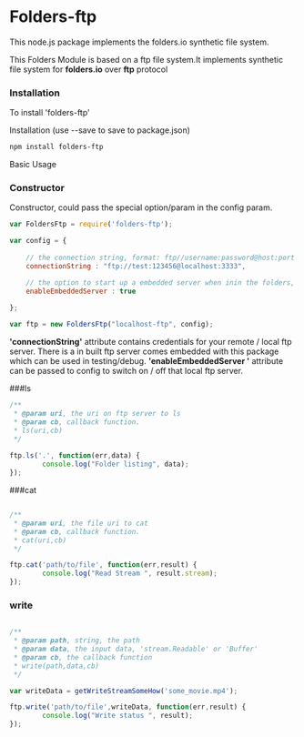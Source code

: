 Folders-ftp
=============

This node.js package implements the folders.io synthetic file system.

This Folders Module is based on a ftp file system.It implements synthetic file system for **folders.io** over **ftp** protocol


### Installation 


To install 'folders-ftp' 

Installation (use --save to save to package.json)

```sh
npm install folders-ftp
```


Basic Usage


### Constructor

Constructor, could pass the special option/param in the config param.


```js
var FoldersFtp = require('folders-ftp');

var config = {
         
	// the connection string, format: ftp//username:password@host:port
    connectionString : "ftp://test:123456@localhost:3333",

	// the option to start up a embedded server when inin the folders, used in test/debug
    enableEmbeddedServer : true		
		 
};

var ftp = new FoldersFtp("localhost-ftp", config);
```

**'connectionString'**  attribute contains credentials for your remote / local ftp server. 
There is a in built ftp server comes embedded with this package which can be  used in testing/debug.
**'enableEmbeddedServer '** attribute can be passed to config to switch on / off that local ftp server.

###ls

```js
/**
 * @param uri, the uri on ftp server to ls
 * @param cb, callback function. 
 * ls(uri,cb)
 */
 
ftp.ls('.', function(err,data) {
        console.log("Folder listing", data);
});
```


###cat


```js

/**
 * @param uri, the file uri to cat 
 * @param cb, callback function.
 * cat(uri,cb) 
 */

ftp.cat('path/to/file', function(err,result) {
        console.log("Read Stream ", result.stream);
});
```

### write

```js

/**
 * @param path, string, the path 
 * @param data, the input data, 'stream.Readable' or 'Buffer'
 * @param cb, the callback function
 * write(path,data,cb)
 */

var writeData = getWriteStreamSomeHow('some_movie.mp4');

ftp.write('path/to/file',writeData, function(err,result) {
        console.log("Write status ", result);
});
```








